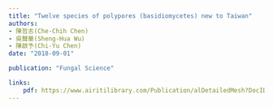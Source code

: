 ```yaml
---
title: "Twelve species of polypores (basidiomycetes) new to Taiwan"
authors:
- 陳哲志(Che-Chih Chen)
- 吳聲華(Sheng-Hua Wu)
- 陳啟予(Chi-Yu Chen)
date: "2018-09-01"

publication: "Fungal Science"

links:
    pdf: https://www.airitilibrary.com/Publication/alDetailedMesh?DocID=10132732-201812-201812120003-201812120003-7-19
---
```

